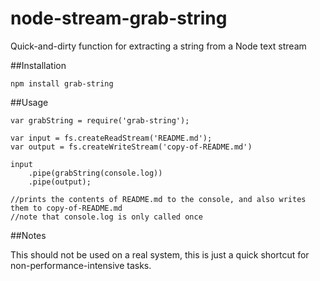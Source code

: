 node-stream-grab-string
=======================

Quick-and-dirty function for extracting a string from a Node text stream

##Installation

    npm install grab-string

##Usage

    var grabString = require('grab-string');

    var input = fs.createReadStream('README.md');
    var output = fs.createWriteStream('copy-of-README.md')

    input
        .pipe(grabString(console.log))
        .pipe(output);

    //prints the contents of README.md to the console, and also writes them to copy-of-README.md
    //note that console.log is only called once

##Notes

This should not be used on a real system, this is just a quick shortcut for non-performance-intensive tasks.
